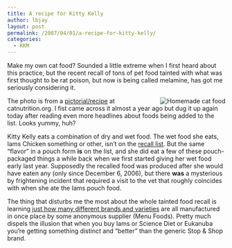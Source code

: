```yaml
---
title: A recipe for Kitty Kelly
author: lbjay
layout: post
permalink: /2007/04/01/a-recipe-for-kitty-kelly/
categories:
  - KKM
---
```

<abbr class="unapi-id" title=""><!-- &nbsp; --></abbr> 

Make my own cat food? Sounded a little extreme when I first heard about this practice, but the recent recall of tons of pet food tainted with what was first thought to be rat poison, but now is being called melamine, has got me seriously considering it.

<img align="right" title="Homemade cat food" id="image55" alt="Homemade cat food" src="http://blog.reallywow.com/static/uploads/2007/04/spoonintocontainers.jpg" />

The photo is from a [pictorial/recipe][1] at catnutrition.org. I fist came across it almost a year ago but dug it up again today after reading even more headlines about foods being added to the list. Looks yummy, huh?

Kitty Kelly eats a combination of dry and wet food. The wet food she eats, Iams Chicken something or other, isn&#8217;t on the [recall list][2]. But the same &#8220;flavor&#8221; in a pouch form **is** on the list, and she did eat a few of these pouch-packaged things a while back when we first started giving her wet food early last year. Supposedly the recalled food was produced after she would have eaten any (only since December 6, 2006), but there **was** a mysterious by frightening incident that required a visit to the vet that roughly coincides with when she ate the Iams pouch food.

The thing that disturbs me the most about the whole tainted food recall is learning [just how many different brands and varieties][3] are all manufactured in once place by some anonymous supplier (Menu Foods). Pretty much dispels the illusion that when you buy Iams or Science Diet or Eukanuba you&#8217;re getting something distinct and &#8220;better&#8221; than the generic Stop &#038; Shop brand.

 [1]: http://www.catnutrition.org/pictorial.html
 [2]: http://www.menufoods.com/recall/IAMS_Cat.htm
 [3]: http://www.menufoods.com/recall/product_cat.html